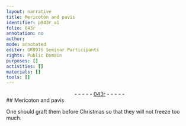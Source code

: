 ```yaml
---
layout: narrative
title: Mericoton and pavis
identifier: p043r_a1
folio: 043r
annotation: no
author:
mode: annotated
editor: GR8975 Seminar Participants
rights: Public Domain
purposes: []
activities: []
materials: []
tools: []
---
```


 <div class="folio" align="center">- - - - - <a href="http://gallica.bnf.fr/ark:/12148/btv1b10500001g/f91.image" target="_blank">043r</a> - - - - - </div>  
## Mericoton and pavis

 
One should graft them before Christmas so that they will not freeze too much.
 